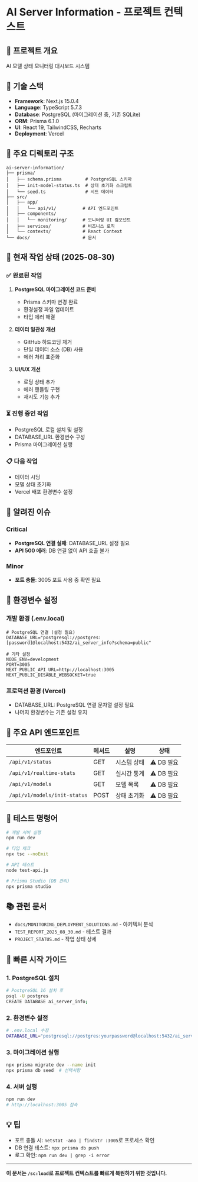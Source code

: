 # AI Server Information - 프로젝트 컨텍스트

## 🎯 프로젝트 개요
AI 모델 상태 모니터링 대시보드 시스템

## 🔧 기술 스택
- **Framework**: Next.js 15.0.4
- **Language**: TypeScript 5.7.3
- **Database**: PostgreSQL (마이그레이션 중, 기존 SQLite)
- **ORM**: Prisma 6.1.0
- **UI**: React 19, TailwindCSS, Recharts
- **Deployment**: Vercel

## 📂 주요 디렉토리 구조
```
ai-server-information/
├── prisma/
│   ├── schema.prisma         # PostgreSQL 스키마
│   ├── init-model-status.ts  # 상태 초기화 스크립트
│   └── seed.ts               # 시드 데이터
├── src/
│   ├── app/
│   │   └── api/v1/          # API 엔드포인트
│   ├── components/
│   │   └── monitoring/      # 모니터링 UI 컴포넌트
│   ├── services/            # 비즈니스 로직
│   └── contexts/            # React Context
└── docs/                    # 문서
```

## 🔄 현재 작업 상태 (2025-08-30)

### ✅ 완료된 작업
1. **PostgreSQL 마이그레이션 코드 준비**
   - Prisma 스키마 변경 완료
   - 환경설정 파일 업데이트
   - 타입 에러 해결

2. **데이터 일관성 개선**
   - GitHub 하드코딩 제거
   - 단일 데이터 소스 (DB) 사용
   - 에러 처리 표준화

3. **UI/UX 개선**
   - 로딩 상태 추가
   - 에러 핸들링 구현
   - 재시도 기능 추가

### ⏳ 진행 중인 작업
- PostgreSQL 로컬 설치 및 설정
- DATABASE_URL 환경변수 구성
- Prisma 마이그레이션 실행

### 📋 다음 작업
- 데이터 시딩
- 모델 상태 초기화
- Vercel 배포 환경변수 설정

## 🐛 알려진 이슈

### Critical
- **PostgreSQL 연결 실패**: DATABASE_URL 설정 필요
- **API 500 에러**: DB 연결 없이 API 호출 불가

### Minor
- **포트 충돌**: 3005 포트 사용 중 확인 필요

## 🔑 환경변수 설정

### 개발 환경 (.env.local)
```env
# PostgreSQL 연결 (설정 필요)
DATABASE_URL="postgresql://postgres:[password]@localhost:5432/ai_server_info?schema=public"

# 기타 설정
NODE_ENV=development
PORT=3005
NEXT_PUBLIC_API_URL=http://localhost:3005
NEXT_PUBLIC_DISABLE_WEBSOCKET=true
```

### 프로덕션 환경 (Vercel)
- DATABASE_URL: PostgreSQL 연결 문자열 설정 필요
- 나머지 환경변수는 기존 설정 유지

## 📝 주요 API 엔드포인트

| 엔드포인트 | 메서드 | 설명 | 상태 |
|-----------|--------|------|------|
| `/api/v1/status` | GET | 시스템 상태 | ⚠️ DB 필요 |
| `/api/v1/realtime-stats` | GET | 실시간 통계 | ⚠️ DB 필요 |
| `/api/v1/models` | GET | 모델 목록 | ⚠️ DB 필요 |
| `/api/v1/models/init-status` | POST | 상태 초기화 | ⚠️ DB 필요 |

## 🧪 테스트 명령어

```bash
# 개발 서버 실행
npm run dev

# 타입 체크
npx tsc --noEmit

# API 테스트
node test-api.js

# Prisma Studio (DB 관리)
npx prisma studio
```

## 📚 관련 문서
- `docs/MONITORING_DEPLOYMENT_SOLUTIONS.md` - 아키텍처 분석
- `TEST_REPORT_2025_08_30.md` - 테스트 결과
- `PROJECT_STATUS.md` - 작업 상태 상세

## 🚀 빠른 시작 가이드

### 1. PostgreSQL 설치
```bash
# PostgreSQL 16 설치 후
psql -U postgres
CREATE DATABASE ai_server_info;
```

### 2. 환경변수 설정
```bash
# .env.local 수정
DATABASE_URL="postgresql://postgres:yourpassword@localhost:5432/ai_server_info"
```

### 3. 마이그레이션 실행
```bash
npx prisma migrate dev --name init
npx prisma db seed  # 선택사항
```

### 4. 서버 실행
```bash
npm run dev
# http://localhost:3005 접속
```

## 💡 팁
- 포트 충돌 시: `netstat -ano | findstr :3005`로 프로세스 확인
- DB 연결 테스트: `npx prisma db push`
- 로그 확인: `npm run dev | grep -i error`

---

**이 문서는 `/sc:load`로 프로젝트 컨텍스트를 빠르게 복원하기 위한 것입니다.**